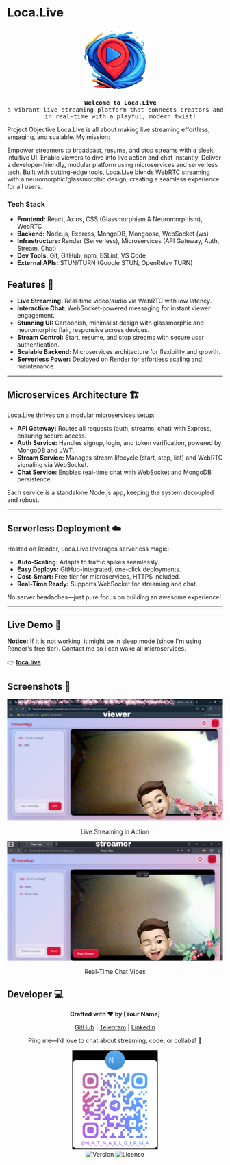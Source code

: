 # Loca.Live

<div align="center">
  <img src="./src/assets/logo.png" alt="Loca.Live Logo" width="150" height="150" />
</div>

<pre align="center">
   <strong>Welcome to Loca.Live</strong>
a vibrant live streaming platform that connects creators and viewers
   in real-time with a playful, modern twist!
</pre>

Project Objective
Loca.Live is all about making live streaming effortless, engaging, and scalable. My mission:

Empower streamers to broadcast, resume, and stop streams with a sleek, intuitive UI.
Enable viewers to dive into live action and chat instantly.
Deliver a developer-friendly, modular platform using microservices and serverless tech.
Built with cutting-edge tools, Loca.Live blends WebRTC streaming with a neuromorphic/glassmorphic design, creating a seamless experience for all users.

### Tech Stack

- **Frontend:** React, Axios, CSS (Glassmorphism & Neuromorphism), WebRTC
- **Backend:** Node.js, Express, MongoDB, Mongoose, WebSocket (ws)
- **Infrastructure:** Render (Serverless), Microservices (API Gateway, Auth, Stream, Chat)
- **Dev Tools:** Git, GitHub, npm, ESLint, VS Code
- **External APIs:** STUN/TURN (Google STUN, OpenRelay TURN)
  
## Features 🚀

- **Live Streaming:** Real-time video/audio via WebRTC with low latency.
- **Interactive Chat:** WebSocket-powered messaging for instant viewer engagement.
- **Stunning UI:** Cartoonish, minimalist design with glassmorphic and neuromorphic flair, responsive across devices.
- **Stream Control:** Start, resume, and stop streams with secure user authentication.
- **Scalable Backend:** Microservices architecture for flexibility and growth.
- **Serverless Power:** Deployed on Render for effortless scaling and maintenance.

---

## Microservices Architecture 🏗️

Loca.Live thrives on a modular microservices setup:

- **API Gateway:** Routes all requests (auth, streams, chat) with Express, ensuring secure access.
- **Auth Service:** Handles signup, login, and token verification, powered by MongoDB and JWT.
- **Stream Service:** Manages stream lifecycle (start, stop, list) and WebRTC signaling via WebSocket.
- **Chat Service:** Enables real-time chat with WebSocket and MongoDB persistence.

Each service is a standalone Node.js app, keeping the system decoupled and robust.

---

## Serverless Deployment ☁️

Hosted on Render, Loca.Live leverages serverless magic:

- **Auto-Scaling:** Adapts to traffic spikes seamlessly.
- **Easy Deploys:** GitHub-integrated, one-click deployments.
- **Cost-Smart:** Free tier for microservices, HTTPS included.
- **Real-Time Ready:** Supports WebSocket for streaming and chat.

No server headaches—just pure focus on building an awesome experience!

---

## Live Demo 🎥

**Notice:** If it is not working, it might be in sleep mode (since I'm using Render's free tier). Contact me so I can wake all microservices.

👉 [**loca.live**](https://frontend-service-ykmr.onrender.com/)

## Screenshots 📸

<div align="center">
  <img src="./src/assets/snapshot1.jpg" alt="Sample Snapshot 1" width="800" />
  <p>Live Streaming in Action</p>
</div>

<div align="center">
  <img src="./src/assets/snapshot2.jpg" alt="Sample Snapshot 2" width="800" />
  <p>Real-Time Chat Vibes</p>
</div>

## Developer 💻

<div align="center">
  <p><strong>Crafted with ❤️ by [Your Name]</strong></p>
  <p>
    <a href="https://github.com/codenati22">GitHub</a> | 
    <a href="https://t.me/n_a_t_n_a_e_l_g_i_r_m_a">Telegram</a> | 
    <a href="[linkdin](https://www.linkedin.com/in/natnael-girma-707a1a326?utm_source=share&utm_campaign=share_via&utm_content=profile&utm_medium=android_app)">LinkedIn</a>
  </p>
  <p>Ping me—I’d love to chat about streaming, code, or collabs! 🚀</p>
</div>

<div align="center">
  <img src="./src/assets/image.png" width="200" alt="Telegram QR Code" />
</div>

<div align="center">
  <img src="https://img.shields.io/badge/Version-1.0.0-blue" alt="Version" />
  <img src="https://img.shields.io/badge/License-MIT-green" alt="License" />
</div>
